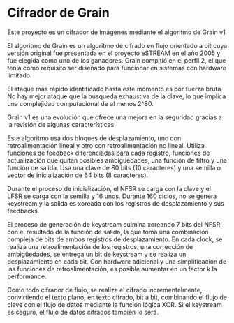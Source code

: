 # Cifrador de Grain

Este proyecto es un cifrador de imágenes mediante el algoritmo de Grain v1

El algoritmo de Grain es un algoritmo de cifrado en flujo orientado a bit cuya versión original fue presentada en el proyecto eSTREAM en el año 2005 y fue elegida como uno de los ganadores. Grain compitió en el perfil 2, el que tenía como requisito ser diseñado para funcionar en sistemas con hardware limitado. 

El ataque más rápido identificado hasta este momento es por fuerza bruta. No hay mejor ataque que la búsqueda exhaustiva de la clave, lo que implica una complejidad computacional de al menos 2^80.

Grain v1 es una evolución que ofrece una mejora en la seguridad gracias a la revisión de algunas características.

Este algoritmo usa dos bloques de desplazamiento, uno con retroalimentación lineal y otro con retroalimentación no lineal. Utiliza funciones de feedback diferenciadas para cada registro, funciones de actualización que quitan posibles ambigüedades, una función de filtro y una función de salida. Usa una clave de 80 bits (10 caracteres) y una semilla o vector de inicialización de 64 bits (8 caracteres). 

Durante el proceso de inicialización, el NFSR se carga con la clave y el LFSR se carga con la semilla y 16 unos. Durante 160 ciclos, no se genera keystream y la salida es xoreada con los registros de desplazamiento y sus feedbacks.

El proceso de generación de keystream culmina xoreando 7 bits del NFSR con el resultado de la función de salida, la que toma una combinación compleja de bits de ambos registros de desplazamiento. En cada clock, se realiza una retroalimentación de los registros, una corrección de ambigüedades, se entrega un bit de keystream y se realiza un desplazamiento en cada bit. Con hardware adicional y una simplificación de las funciones de retroalimentación, es posible aumentar en un factor k la performance.

Como todo cifrador de flujo, se realiza el cifrado incrementalmente, convirtiendo el texto plano, en texto cifrado, bit a bit, combinando el flujo de clave con el flujo de datos mediante la función lógica XOR. Si el keystream es seguro, el flujo de datos cifrados también lo será. 
